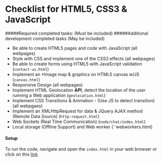 # Checklist for HTML5, CSS3 & JavaScript

#####Required completed tasks: (Must be included)
#####Additional development completed tasks (May be included)

- Be able to create HTML5 pages and code with JavaScript (all webpages)
- Style with CSS and implement one of the CSS3 effects (all webpages)
- Be able to create forms using HTML5 with JavaScript validation (`contact-us.html`)
- Implement an *Image map & graphics on HTML5 canvas w/JS (`canvas.html`)
- Responsive Design (all webpages)
- Implement HTML Geolocation **API**, detect the location of the user running a Web application (`geolocation.html`)
- Implement CSS Transitions & Animation - (Use JS to detect transition) (all webpgaes)
- Implement an XMLHttpRequest for data & JQuery AJAX method (Remote Data Source) (`http-request.html`)
- Web Sockets (Real Time Communication)  (`node/chat/index.html`)
- Local storage (Offline Support) and Web worker (``webworkers.html)

#### Setup

To run the code, navigate and open the `index.html` in your web browser or click on this <a href="https://sammy866.github.io/Portfolio/">link</a>

